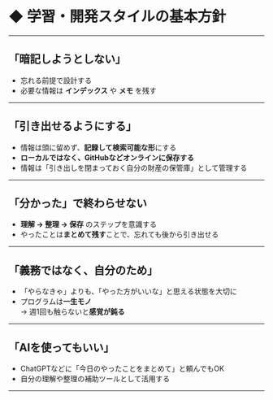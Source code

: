 # ◆ 学習・開発スタイルの基本方針

---

## 「暗記しようとしない」

- 忘れる前提で設計する  
- 必要な情報は **インデックス** や **メモ** を残す  

---

## 「引き出せるようにする」

- 情報は頭に留めず、**記録して検索可能な形**にする  
- **ローカルではなく、GitHubなどオンラインに保存する**
- 情報は「引き出しを閉まっておく自分の財産の保管庫」として管理する

---

## 「分かった」で終わらせない

- **理解 → 整理 → 保存** のステップを意識する  
- やったことは**まとめて残す**ことで、忘れても後から引き出せる

---

## 「義務ではなく、自分のため」

- 「やらなきゃ」よりも、「やった方がいいな」と思える状態を大切に  
- プログラムは**一生モノ**  
  → 週1回も触らないと**感覚が鈍る**

---

## 「AIを使ってもいい」

- ChatGPTなどに「今日のやったことをまとめて」と頼んでもOK  
- 自分の理解や整理の補助ツールとして活用する

---
